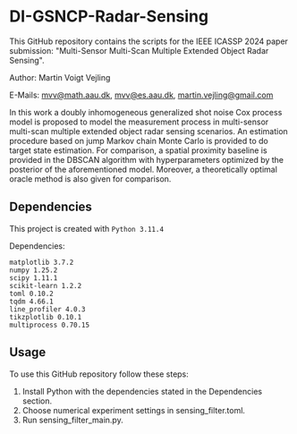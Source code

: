 # DI-GSNCP-Radar-Sensing
This GitHub repository contains the scripts for the IEEE ICASSP 2024 paper submission: "Multi-Sensor Multi-Scan Multiple Extended Object Radar Sensing".

Author:	Martin Voigt Vejling

E-Mails:	mvv@math.aau.dk, mvv@es.aau.dk, martin.vejling@gmail.com

In this work a doubly inhomogeneous generalized shot noise Cox process model is proposed to model the measurement process in multi-sensor multi-scan multiple extended object radar sensing scenarios. An estimation procedure based on jump Markov chain Monte Carlo is provided to do target state estimation. For comparison, a spatial proximity baseline is provided in the DBSCAN algorithm with hyperparameters optimized by the posterior of the aforementioned model. Moreover, a theoretically optimal oracle method is also given for comparison.

## Dependencies
This project is created with `Python 3.11.4`

Dependencies:
```
matplotlib 3.7.2
numpy 1.25.2
scipy 1.11.1
scikit-learn 1.2.2
toml 0.10.2
tqdm 4.66.1
line_profiler 4.0.3
tikzplotlib 0.10.1
multiprocess 0.70.15
```

## Usage
To use this GitHub repository follow these steps:

1) Install Python with the dependencies stated in the Dependencies section.
2) Choose numerical experiment settings in sensing_filter.toml.
3) Run sensing_filter_main.py.
